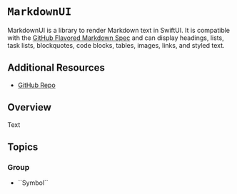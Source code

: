 # ``MarkdownUI``

MarkdownUI is a library to render Markdown text in SwiftUI. It is compatible with the
[GitHub Flavored Markdown Spec](https://github.github.com/gfm/) and can display
headings, lists, task lists, blockquotes, code blocks, tables, images, links,
and styled text.

## Additional Resources

- [GitHub Repo](https://github.com/gonzalezreal/MarkdownUI)

## Overview

<!--@START_MENU_TOKEN@-->Text<!--@END_MENU_TOKEN@-->

## Topics

### <!--@START_MENU_TOKEN@-->Group<!--@END_MENU_TOKEN@-->

- <!--@START_MENU_TOKEN@-->``Symbol``<!--@END_MENU_TOKEN@-->
